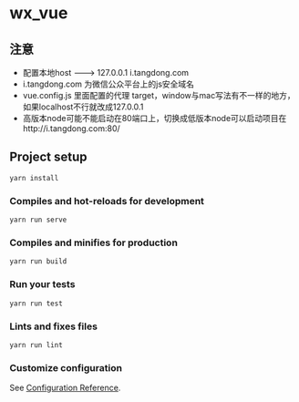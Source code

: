 # wx_vue

## 注意
- 配置本地host --->  127.0.0.1 i.tangdong.com
- i.tangdong.com 为微信公众平台上的js安全域名
- vue.config.js 里面配置的代理 target，window与mac写法有不一样的地方，如果localhost不行就改成127.0.0.1
- 高版本node可能不能启动在80端口上，切换成低版本node可以启动项目在http://i.tangdong.com:80/

## Project setup
```
yarn install
```

### Compiles and hot-reloads for development
```
yarn run serve
```

### Compiles and minifies for production
```
yarn run build
```

### Run your tests
```
yarn run test
```

### Lints and fixes files
```
yarn run lint
```

### Customize configuration
See [Configuration Reference](https://cli.vuejs.org/config/).

